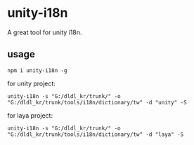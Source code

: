 # unity-i18n
A great tool for unity i18n.

## usage

```
npm i unity-i18n -g
```

for unity project:
```
unity-i18n -s "G:/dldl_kr/trunk/" -o "G:/dldl_kr/trunk/tools/i18n/dictionary/tw" -d "unity" -S
```

for laya project:
```
unity-i18n -s "G:/dldl_kr/trunk/" -o "G:/dldl_kr/trunk/tools/i18n/dictionary/tw" -d "laya" -S
```
